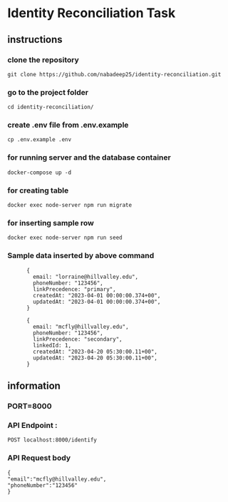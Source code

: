 
# Identity Reconciliation Task

## instructions 
### clone the repository
```
git clone https://github.com/nabadeep25/identity-reconciliation.git

```

### go to the project folder
```
cd identity-reconciliation/

```
### create .env file from .env.example
```
cp .env.example .env

```
 
### for running server and the database container
```
docker-compose up -d

```
 ### for creating table
 ```
 docker exec node-server npm run migrate

 ```
### for inserting sample row
 ```
 docker exec node-server npm run seed

 ```
### Sample data inserted by above command
```
      {
        email: "lorraine@hillvalley.edu",
        phoneNumber: "123456",
        linkPrecedence: "primary",
        createdAt: "2023-04-01 00:00:00.374+00",
        updatedAt: "2023-04-01 00:00:00.374+00",
      }

      {
        email: "mcfly@hillvalley.edu",
        phoneNumber: "123456",
        linkPrecedence: "secondary",
        linkedId: 1,
        createdAt: "2023-04-20 05:30:00.11+00",
        updatedAt: "2023-04-20 05:30:00.11+00",
      }
```
## information
### PORT=8000
### API Endpoint :
```
POST localhost:8000/identify
```
### API Request body
```
{
"email":"mcfly@hillvalley.edu",
"phoneNumber":"123456"
}
```
